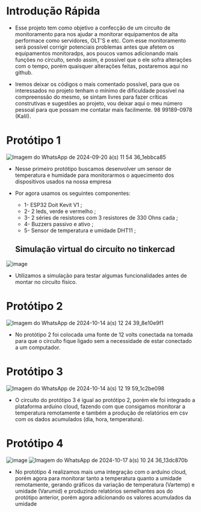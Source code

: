 
# Introdução Rápida

* Esse projeto tem como objetivo a confecção de um circuíto de monitoramento para nos ajudar a monitorar equipamentos de alta performace como servidores, OLT'S e etc. Com esse monitoramento será possível corrigir potenciais problemas antes que afetem os equipamentos monitoradps, aos poucos vamos adicionando mais funções no circuíto, sendo assim, é possível que o ele sofra alterações com o tempo, porém quaisquer alterações feitas, postaremos aqui no github.

  
* Iremos deixar os códigos o mais comentado possível, para que os interessados no projeto tenham o mínimo de dificuldade possível na compreenssão do mesmo, se sintam livres para fazer críticas construtivas e sugestões ao projeto, vou deixar aqui o meu número pessoal para que possam me contatar mais facilmente. 98 99189-0978 (Kalil).



# Protótipo 1
![Imagem do WhatsApp de 2024-09-20 à(s) 11 54 36_1ebbca85](https://github.com/user-attachments/assets/a99d62ac-5b19-4626-9752-e229662b8479)

* Nesse primeiro protótipo buscamos desenvolver um sensor de temperatura e humidade para monitorarmos o aquecimento dos dispositivos usados na nossa empresa

* Por agora usamos os seguintes componentes:
  * 1- ESP32 Doit Kevit V1 ;
  * 2- 2 leds, verde e vermelho ;
  * 3- 2 séries de resistores com 3 resistores de 330 Ohns cada ;
  * 4- Buzzers passivo e ativo ;
  * 5- Sensor de temperatura e umidade DHT11 ;


  ## Simulação virtual do circuíto no tinkercad
![image](https://github.com/user-attachments/assets/fa503f69-9d4a-480a-a70f-7ee595b908e9)

* Utilizamos a simulação para testar algumas funcionalidades antes de montar no circuíto físico.


# Protótipo 2

![Imagem do WhatsApp de 2024-10-14 à(s) 12 24 39_8e10e9f1](https://github.com/user-attachments/assets/906de519-2202-401a-bef8-110fa1601e79)

* No protótipo 2 foi colocada uma fonte de 12 volts conectada na tomada para que o circuíto fique ligado sem a necessidade de estar conectado a um computador.



# Protótipo 3

![Imagem do WhatsApp de 2024-10-14 à(s) 12 19 59_1c2be098](https://github.com/user-attachments/assets/2a8189d3-fb7b-459e-9981-4862fe62a7cd)

* O circuíto do protótipo 3 é igual ao protótipo 2, porém ele foi integrado a plataforma arduíno cloud, fazendo com que consigamos monitorar a temperatura remotamente e também a produção de relatórios em csv com os dados acumulados (dia, hora, temperatura).



# Protótipo 4

![image](https://github.com/user-attachments/assets/d35c2c85-06eb-468c-bd9d-992d4a4b143d)        ![Imagem do WhatsApp de 2024-10-17 à(s) 10 24 36_13dc870b](https://github.com/user-attachments/assets/4117d69b-6177-4198-8fb7-12455e697fc8)

* No protótipo 4 realizamos mais uma integração com o arduíno cloud, porém agora para monitorar tanto a temperatura quanto a umidade remotamente, gerando gráficos da variação de temperatura (Vartemp) e umidade (Varumid) e produzindo relatórios semelhantes aos do protótipo anterior, porém agora adicionando os valores acumulados da umidade
